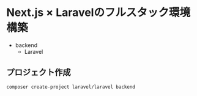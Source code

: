 # Next.js × Laravelのフルスタック環境構築

- backend
  - Laravel

## プロジェクト作成

```
composer create-project laravel/laravel backend
```
